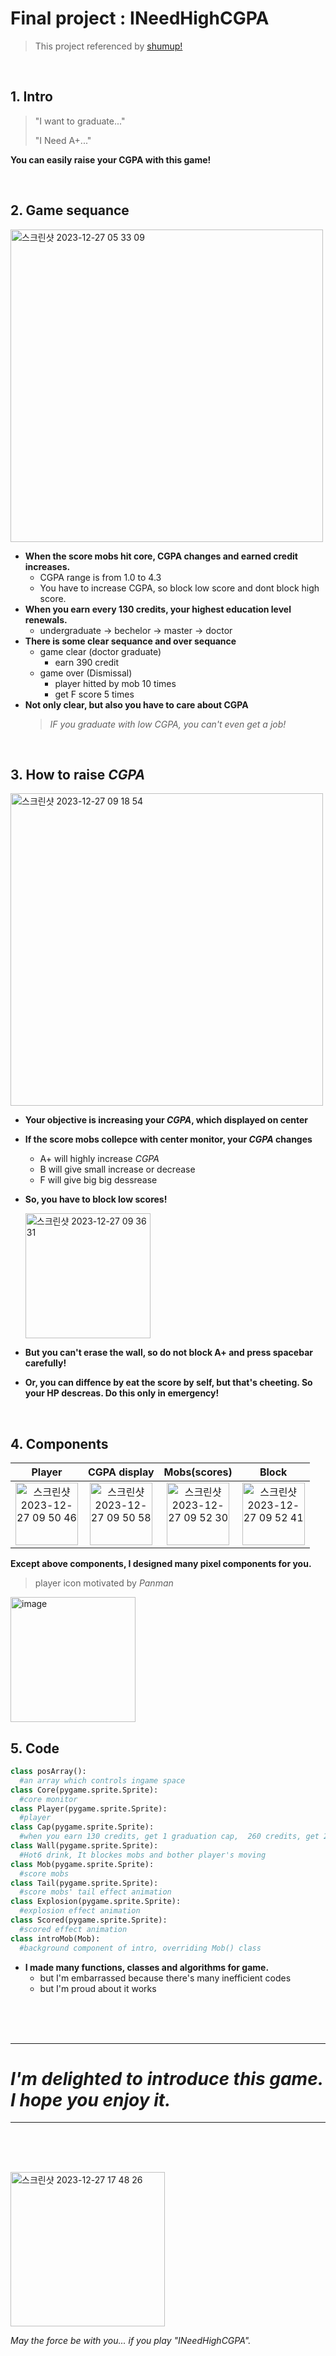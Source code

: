 # Final project : INeedHighCGPA
>This project referenced by [shumup!](https://kidscancode.org/blog/2016/09/pygame_shmup_part_10/)

<br/>

## 1. Intro
>"I want to graduate..."
>
>"I Need A+..."
>
**You can easily raise your CGPA with this game!**

<br/>

## 2. Game sequance
<img width="500" alt="스크린샷 2023-12-27 05 33 09" src="https://github.com/heokyeol/Introduction-to-visual-media-programing---Final/assets/70618615/50c9d08b-a097-4a56-83bf-347a496fd6a0">

- **When the score mobs hit core, CGPA changes and earned credit increases.**
  - CGPA range is from 1.0 to 4.3
  - You have to increase CGPA, so block low score and dont block high score.
- **When you earn every 130 credits, your highest education level renewals.**
  - undergraduate -> bechelor -> master -> doctor
- **There is some clear sequance and over sequance**
  - game clear (doctor graduate)
    - earn 390 credit
  - game over (Dismissal)
    - player hitted by mob 10 times
    - get F score 5 times
- **Not only clear, but also you have to care about CGPA**
  >*IF you graduate with low CGPA, you can't even get a job!*

<br/>

## 3. How to raise *CGPA*

<img width="500" alt="스크린샷 2023-12-27 09 18 54" src="https://github.com/heokyeol/Introduction-to-visual-media-programing---Final/assets/70618615/028adfcf-d0f3-430e-a0fe-e9aeb33e49ac">

- **Your objective is increasing your *CGPA*, which displayed on center**
- **If the score mobs collepce with center monitor, your *CGPA* changes**
  - A+ will highly increase *CGPA*
  - B will give small increase or decrease
  - F will give big big dessrease
- **So, you have to block low scores!**
  
  <img width="200" alt="스크린샷 2023-12-27 09 36 31" src="https://github.com/heokyeol/Introduction-to-visual-media-programing---Final/assets/70618615/30d8d9e5-89d6-433d-aa73-68fd431e367d">
- **But you can't erase the wall, so do not block A+ and press spacebar carefully!**
- **Or, you can diffence by eat the score by self, but that's cheeting. So your HP descreas. Do this only in emergency!**

<br/>

## 4. Components
| Player | CGPA display | Mobs(scores) | Block | 
|:---:|:---:|:---:|:---:|
|<img width="100" alt="스크린샷 2023-12-27 09 50 46" src="https://github.com/heokyeol/Introduction-to-visual-media-programing---Final/assets/70618615/39057b63-7158-4ebf-81b3-f5f44338e1d8"> | <img width="100" alt="스크린샷 2023-12-27 09 50 58" src="https://github.com/heokyeol/Introduction-to-visual-media-programing---Final/assets/70618615/91a40bcb-75ed-4413-84aa-2f2de73b2836"> | <img width="100" alt="스크린샷 2023-12-27 09 52 30" src="https://github.com/heokyeol/Introduction-to-visual-media-programing---Final/assets/70618615/16e27cd3-e0e5-4b62-a3bf-794941f9b125"> | <img width="100" alt="스크린샷 2023-12-27 09 52 41" src="https://github.com/heokyeol/Introduction-to-visual-media-programing---Final/assets/70618615/48618f7c-487f-465f-9d24-d4e30ab30439"> |


**Except above components, I designed many pixel components for you.**
>player icon motivated by *Panman*


<img width="200" alt="image" src="https://github.com/heokyeol/Introduction-to-visual-media-programing---Final/assets/70618615/98693834-9e4f-488a-97a4-67c46d80f782">

<br/>

## 5. Code

```python
class posArray():
  #an array which controls ingame space
class Core(pygame.sprite.Sprite):
  #core monitor
class Player(pygame.sprite.Sprite):
  #player
class Cap(pygame.sprite.Sprite):
  #when you earn 130 credits, get 1 graduation cap,  260 credits, get 2 graduation cap.
class Wall(pygame.sprite.Sprite):
  #Hot6 drink, It blockes mobs and bother player's moving
class Mob(pygame.sprite.Sprite):
  #score mobs
class Tail(pygame.sprite.Sprite):
  #score mobs' tail effect animation
class Explosion(pygame.sprite.Sprite):
  #explosion effect animation
class Scored(pygame.sprite.Sprite):
  #scored effect animation
class introMob(Mob):
  #background component of intro, overriding Mob() class
```
- **I made many functions, classes and algorithms for game.**
  - but I'm embarrassed because there's many inefficient codes
  - but I'm proud about it works

 <br/><br/><br/>
 
***
# *I'm delighted to introduce this game. I hope you enjoy it.*
***

<br/><br/><br/>


<img width="247" alt="스크린샷 2023-12-27 17 48 26" src="https://github.com/heokyeol/Introduction-to-visual-media-programing---Final/assets/70618615/ff9d4b74-52b3-4bee-8c4d-c802e126985b">


*May the force be with you... if you play "INeedHighCGPA".*



  
